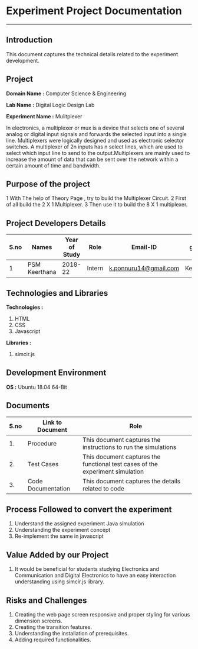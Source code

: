 # Experiment Project Documentation
---
## Introduction
This  document captures the technical details related to the experiment development.

## Project
**Domain Name :** Computer Science & Engineering

**Lab Name :** Digital Logic Design Lab

**Experiment Name :** Mulitplexer

In electronics, a multiplexer or mux is a device that selects one of several analog or digital input signals and forwards the selected input into a single line. Multiplexers were logically designed and used as electronic selector switches. A multiplexer of 2n inputs has n select lines, which are used to select which input line to send to the output.Multiplexers are mainly used to increase the amount of data that can be sent over the network within a certain amount of time and bandwidth. 


## Purpose of the project
 1 With The help of Theory Page , try to build the Multiplexer Circuit.
 2 First of all build the 2 X 1 Multiplexer.
 3 Then use it to build the 8 X 1 multiplexer.


## Project Developers Details
| S.no | Names | Year of Study | Role | Email-ID | github handles |
| ---  |---    |---            |---   | ---      |  ---           |
| 1    | PSM Keerthana | 2018-22 | Intern| k.ponnuru14@gmail.com | KeerthanaPonnuru |

## Technologies and Libraries
**Technologies :**
  1. HTML
  2. CSS
  3. Javascript

**Libraries :**
  1. simcir.js

## Development Environment
**OS :** Ubuntu 18.04 64-Bit

## Documents
| S.no | Link to Document | Role |
| ---  |---    |---            |
| 1. | Procedure | This document captures the instructions to run the simulations |
| 2. | Test Cases | This document captures the functional test cases of the experiment simulation |
| 3. | Code Documentation | This document captures the  details related to code |

## Process Followed to convert the experiment
1. Understand the assigned experiment Java simulation
2. Understanding the experiment concept
3. Re-implement the same in javascript

## Value Added by our Project
1. It would be beneficial for students studying Electronics and Communication and Digital Electronics to have an easy interaction understanding using simcir.js library.

## Risks and Challenges
1. Creating the web page screen responsive and proper styling for various dimension screens.
2. Creating the transition features.
3. Understanding the installation of prerequisites.
4. Adding required functionalities.
